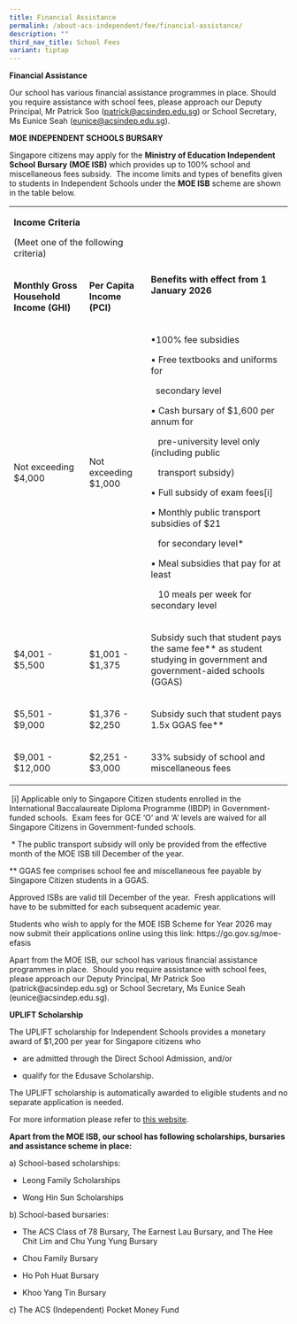 ```yaml
---
title: Financial Assistance
permalink: /about-acs-independent/fee/financial-assistance/
description: ""
third_nav_title: School Fees
variant: tiptap
---
```

<p><strong>Financial Assistance</strong>
</p>
<p>Our school has various financial assistance programmes in place. Should
you require assistance with school fees, please approach our Deputy Principal,
Mr Patrick Soo (<a href="mailto:patrick@acsindep.edu.sg" rel="noopener noreferrer nofollow" target="_blank">patrick@acsindep.edu.sg</a>)
or School Secretary, Ms Eunice Seah (<a href="mailto:eunice@acsindep.edu.sg" rel="noopener noreferrer nofollow" target="_blank">eunice@acsindep.edu.sg</a>).</p>
<p><strong>MOE INDEPENDENT SCHOOLS BURSARY</strong>
</p>
<p>Singapore citizens may apply for the <strong>Ministry of Education Independent School</strong>  <strong>Bursary (MOE ISB)</strong> which
provides up to 100% school and miscellaneous fees subsidy.&nbsp; The income
limits and types of benefits given to students in Independent Schools under
the <strong>MOE ISB</strong> scheme are shown in the table below.&nbsp;</p>
<table style="minWidth: 75px">
<colgroup>
<col>
<col>
<col>
</colgroup>
<tbody>
<tr>
<td rowspan="1" colspan="2">
<p><strong>Income Criteria</strong>
</p>
<p>(Meet one of the following criteria)</p>
</td>
<td rowspan="2" colspan="1">
<p>&nbsp;</p>
<p>&nbsp;</p>
<p><strong>Benefits with effect from 1 January 2026</strong>
</p>
</td>
</tr>
<tr>
<td rowspan="1" colspan="1">
<p><strong>Monthly Gross Household Income (GHI)</strong>
</p>
</td>
<td rowspan="1" colspan="1">
<p><strong>Per Capita Income (PCI)</strong>
</p>
</td>
</tr>
<tr>
<td rowspan="1" colspan="1">
<p>Not exceeding $4,000</p>
</td>
<td rowspan="1" colspan="1">
<p>Not exceeding $1,000</p>
</td>
<td rowspan="1" colspan="1">
<p>▪100% fee subsidies</p>
<p>▪ Free textbooks and uniforms for</p>
<p>&nbsp; secondary level</p>
<p>▪ Cash bursary of $1,600 per annum for</p>
<p>&nbsp;&nbsp; pre-university level only (including public</p>
<p>&nbsp; &nbsp;transport subsidy)</p>
<p>▪ Full subsidy of exam fees[i]</p>
<p>▪ Monthly public transport subsidies of $21</p>
<p>&nbsp;&nbsp; for secondary level*</p>
<p>▪ Meal subsidies that pay for at least</p>
<p>&nbsp;&nbsp; 10 meals per week for secondary level</p>
</td>
</tr>
<tr>
<td rowspan="1" colspan="1">
<p>$4,001 - $5,500</p>
</td>
<td rowspan="1" colspan="1">
<p>$1,001 - $1,375</p>
</td>
<td rowspan="1" colspan="1">
<p>Subsidy such that student pays the same fee** as student studying in government
and government-aided schools (GGAS)</p>
</td>
</tr>
<tr>
<td rowspan="1" colspan="1">
<p>$5,501 - $9,000</p>
</td>
<td rowspan="1" colspan="1">
<p>$1,376 - $2,250</p>
</td>
<td rowspan="1" colspan="1">
<p>Subsidy such that student pays 1.5x GGAS fee**</p>
</td>
</tr>
<tr>
<td rowspan="1" colspan="1">
<p>$9,001 - $12,000</p>
</td>
<td rowspan="1" colspan="1">
<p>$2,251 - $3,000</p>
</td>
<td rowspan="1" colspan="1">
<p>33% subsidy of school and miscellaneous fees</p>
</td>
</tr>
</tbody>
</table>
<p>&nbsp;[i] Applicable only to Singapore Citizen students enrolled in the
International Baccalaureate Diploma Programme (IBDP) in Government-funded
schools.&nbsp; Exam fees for GCE ‘O’ and ‘A’ levels are waived for all
Singapore Citizens in Government-funded schools.</p>
<p>&nbsp;* The public transport subsidy will only be provided from the effective
month of the MOE ISB till December of the year.&nbsp;</p>
<p>** GGAS fee comprises school fee and miscellaneous fee payable by Singapore
Citizen students in a GGAS.&nbsp;</p>
<p>Approved ISBs are valid till December of the year.&nbsp; Fresh applications
will have to be submitted for each subsequent academic year.&nbsp;</p>
<p>Students who wish to apply for the MOE ISB Scheme for Year 2026 may now
submit their applications online using this link: <a rel="noopener noreferrer nofollow" target="_blank">https://go.gov.sg/moe-efasis</a>
</p>
<p>Apart from the MOE ISB, our school has various financial assistance programmes
in place.&nbsp; Should you require assistance with school fees, please
approach our Deputy Principal, Mr Patrick Soo (<a rel="noopener noreferrer nofollow" target="_blank">patrick@acsindep.edu.sg</a>)
or School Secretary, Ms Eunice Seah (<a rel="noopener noreferrer nofollow" target="_blank">eunice@acsindep.edu.sg</a>).</p>
<p><strong>UPLIFT Scholarship</strong>
</p>
<p>The UPLIFT scholarship for Independent Schools provides a monetary award
of $1,200 per year for Singapore citizens who</p>
<ul data-tight="true" class="tight">
<li>
<p>are admitted through the Direct School Admission, and/or</p>
</li>
<li>
<p>qualify for the Edusave Scholarship.</p>
</li>
</ul>
<p>The UPLIFT scholarship is automatically awarded to eligible students and
no separate application is needed.</p>
<p>For more information please refer to <a href="https://www.moe.gov.sg/financial-matters/awards-scholarships/uplift-scholarships" rel="noopener noreferrer nofollow" target="_blank">this website</a>.</p>
<p><strong>Apart from the MOE ISB, our school has following scholarships, bursaries and assistance scheme in place:</strong>&nbsp;</p>
<p>a) School-based scholarships:</p>
<ul data-tight="true" class="tight">
<li>
<p>Leong Family Scholarships</p>
</li>
<li>
<p>Wong Hin Sun Scholarships</p>
</li>
</ul>
<p>b) School-based bursaries:</p>
<ul data-tight="true" class="tight">
<li>
<p>The ACS Class of 78 Bursary, The Earnest Lau Bursary, and The Hee Chit
Lim and Chu Yung Yung Bursary</p>
</li>
<li>
<p>Chou Family Bursary</p>
</li>
<li>
<p>Ho Poh Huat Bursary</p>
</li>
<li>
<p>Khoo Yang Tin Bursary</p>
</li>
</ul>
<p>c) The ACS (Independent) Pocket Money Fund</p>